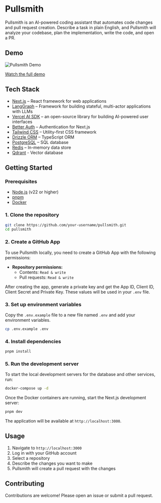 # Pullsmith

Pullsmith is an AI-powered coding assistant that automates code changes and pull request creation. Describe a task in plain English, and Pullsmith will analyze your codebase, plan the implementation, write the code, and open a PR.

## Demo

![Pullsmith Demo](https://cloud.imbharath.com/pullsmith.gif)

[Watch the full demo](https://cloud.imbharath.com/pullsmith.mp4)

## Tech Stack

- [Next.js](https://nextjs.org/) – React framework for web applications
- [LangGraph](https://langchain.com/langgraph) – Framework for building stateful, multi-actor applications with LLMs
- [Vercel AI SDK](https://sdk.vercel.ai/) – an open-source library for building AI-powered user interfaces
- [Better Auth](https://better-auth.dev/) – Authentication for Next.js
- [Tailwind CSS](https://tailwindcss.com/) – Utility-first CSS framework
- [Drizzle ORM](https://orm.drizzle.team/) – TypeScript ORM
- [PostgreSQL](https://www.postgresql.org/) – SQL database
- [Redis](https://redis.io/) – In-memory data store
- [Qdrant](httpsd://qdrant.tech/) - Vector database

## Getting Started

### Prerequisites

- [Node.js](https://nodejs.org/en/) (v22 or higher)
- [pnpm](https://pnpm.io/)
- [Docker](https://www.docker.com/)

### 1. Clone the repository

```bash
git clone https://github.com/your-username/pullsmith.git
cd pullsmith
```

### 2. Create a GitHub App

To use Pullsmith locally, you need to create a GitHub App with the following permissions:

- **Repository permissions:**
  - Contents: `Read & write`
  - Pull requests: `Read & write`

After creating the app, generate a private key and get the App ID, Client ID, Client Secret and Private Key. These values will be used in your `.env` file.

### 3. Set up environment variables

Copy the `.env.example` file to a new file named `.env` and add your environment variables.

```bash
cp .env.example .env
```

### 4. Install dependencies

```bash
pnpm install
```

### 5. Run the development server

To start the local development servers for the database and other services, run:

```bash
docker-compose up -d
```

Once the Docker containers are running, start the Next.js development server:

```bash
pnpm dev
```

The application will be available at `http://localhost:3000`.

## Usage

1.  Navigate to `http://localhost:3000`
2.  Log in with your GitHub account
3.  Select a repository
4.  Describe the changes you want to make
5.  Pullsmith will create a pull request with the changes

## Contributing

Contributions are welcome! Please open an issue or submit a pull request.